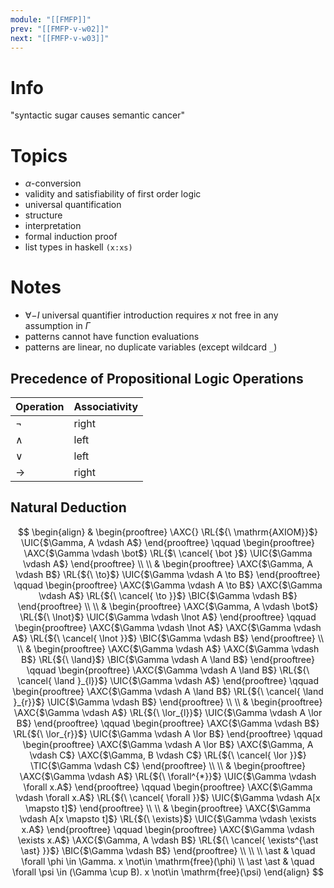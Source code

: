 ```yaml
---
module: "[[FMFP]]"
prev: "[[FMFP-v-w02]]"
next: "[[FMFP-v-w03]]"
---
```



# Info
"syntactic sugar causes semantic cancer"


# Topics
- $\alpha$-conversion
- validity and satisfiability of first order logic
- universal quantification
- structure
- interpretation
- formal induction proof
- list types in haskell `(x:xs)`


# Notes
- $\forall-I$ universal quantifier introduction requires $x$ not free in any assumption in $\Gamma$
- patterns cannot have function evaluations
- patterns are linear, no duplicate variables (except wildcard `_`)


## Precedence of Propositional Logic Operations

| Operation | Associativity |
| --------- | ------------- |
| $\lnot$   | right         |
| $\land$   | left          |
| $\lor$    | left          |
| $\to$     | right         |


## Natural Deduction
$$
\begin{align}
&
\begin{prooftree}
\AXC{}
\RL{${\ \mathrm{AXIOM}}$}
\UIC{$\Gamma, A \vdash A$}
\end{prooftree}
\qquad \begin{prooftree}
\AXC{$\Gamma \vdash \bot$}
\RL{$\ \cancel{ \bot }$}
\UIC{$\Gamma \vdash A$}
\end{prooftree}
\\ \\
&
\begin{prooftree}
\AXC{$\Gamma, A \vdash B$}
\RL{${\ \to}$}
\UIC{$\Gamma \vdash A \to B$}
\end{prooftree}
\qquad \begin{prooftree}
\AXC{$\Gamma \vdash A \to B$}
\AXC{$\Gamma \vdash A$}
\RL{${\ \cancel{ \to }}$}
\BIC{$\Gamma \vdash B$}
\end{prooftree}
\\ \\
&
\begin{prooftree}
\AXC{$\Gamma, A \vdash \bot$}
\RL{${\ \lnot}$}
\UIC{$\Gamma \vdash \lnot A$}
\end{prooftree}
\qquad \begin{prooftree}
\AXC{$\Gamma \vdash \lnot A$}
\AXC{$\Gamma \vdash A$}
\RL{${\ \cancel{ \lnot }}$}
\BIC{$\Gamma \vdash B$}
\end{prooftree}
\\ \\
&
\begin{prooftree}
\AXC{$\Gamma \vdash A$}
\AXC{$\Gamma \vdash B$}
\RL{${\ \land}$}
\BIC{$\Gamma \vdash A \land B$}
\end{prooftree}
\qquad \begin{prooftree}
\AXC{$\Gamma \vdash A \land B$}
\RL{${\ \cancel{ \land }_{l}}$}
\UIC{$\Gamma \vdash A$}
\end{prooftree}
\qquad \begin{prooftree}
\AXC{$\Gamma \vdash A \land B$}
\RL{${\ \cancel{ \land }_{r}}$}
\UIC{$\Gamma \vdash B$}
\end{prooftree}
\\ \\
&
\begin{prooftree}
\AXC{$\Gamma \vdash A$}
\RL{${\ \lor_{l}}$}
\UIC{$\Gamma \vdash A \lor B$}
\end{prooftree}
\qquad \begin{prooftree}
\AXC{$\Gamma \vdash B$}
\RL{${\ \lor_{r}}$}
\UIC{$\Gamma \vdash A \lor B$}
\end{prooftree}
\qquad \begin{prooftree}
\AXC{$\Gamma \vdash A \lor B$}
\AXC{$\Gamma, A \vdash C$}
\AXC{$\Gamma, B \vdash C$}
\RL{${\ \cancel{ \lor }}$}
\TIC{$\Gamma \vdash C$}
\end{prooftree}
\\ \\ 
&
\begin{prooftree}
\AXC{$\Gamma \vdash A$}
\RL{${\ \forall^{*}}$}
\UIC{$\Gamma \vdash \forall x.A$}
\end{prooftree}
\qquad \begin{prooftree}
\AXC{$\Gamma \vdash \forall x.A$}
\RL{${\ \cancel{ \forall }}$}
\UIC{$\Gamma \vdash A[x \mapsto t]$}
\end{prooftree}
\\ \\ 
&
\begin{prooftree}
\AXC{$\Gamma \vdash A[x \mapsto t]$}
\RL{${\ \exists}$}
\UIC{$\Gamma \vdash \exists x.A$}
\end{prooftree}
\qquad \begin{prooftree}
\AXC{$\Gamma \vdash \exists x.A$}
\AXC{$\Gamma, A \vdash B$}
\RL{${\ \cancel{ \exists^{\ast \ast} }}$}
\BIC{$\Gamma \vdash B$}
\end{prooftree}
\\ \\ \\
\ast & \quad \forall \phi \in \Gamma. x \not\in \mathrm{free}(\phi) \\
\ast \ast & \quad \forall \psi \in (\Gamma \cup B). x \not\in \mathrm{free}(\psi)
\end{align}
$$

